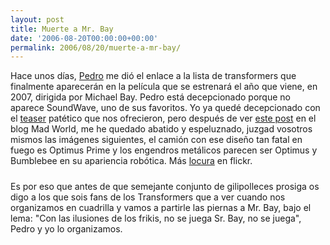 ```yaml
---
layout: post
title: Muerte a Mr. Bay
date: '2006-08-20T00:00:00+00:00'
permalink: 2006/08/20/muerte-a-mr-bay/
---
```

Hace unos días, <a href="http://cuatrodoce.blogsome.com">Pedro</a> me dió el enlace a la lista de transformers que finalmente aparecerán en la película que se estrenará el año que viene, en 2007, dirigida por Michael Bay. Pedro está decepcionado porque no aparece SoundWave, uno de sus favoritos. Yo ya quedé decepcionado con el <a href="http://www.youtube.com/watch?v=m-OYoHJlyGM">teaser</a> patético que nos ofrecieron, pero después de ver <a href="http://forfy.blogspot.com/2006/08/as-no-mr-bay-as-no.html">este post</a> en el blog Mad World, me he quedado abatido y espeluznado, juzgad vosotros mismos las imágenes siguientes, el camión con ese diseño tan fatal en fuego es Optimus Prime y los engendros metálicos parecen ser Optimus y Bumblebee en su apariencia robótica. Más <a href="http://flickr.com/photos/lights">locura</a> en flickr.

<img style="display:block; margin:0px auto 10px; text-align:center;" src="http://photos1.blogger.com/blogger/6639/1972/1600/transformers.jpg" border="0" alt="" />Es por eso que antes de que semejante conjunto de gilipolleces prosiga os digo a los que sois fans de los Transformers que a ver cuando nos organizamos en cuadrilla y vamos a partirle las piernas a Mr. Bay, bajo el lema: "Con las ilusiones de los frikis, no se juega Sr. Bay, no se juega", Pedro y yo lo organizamos.
